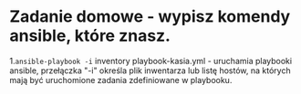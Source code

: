 # Zadanie domowe - wypisz komendy ansible, które znasz.
1.`ansible-playbook -i` inventory playbook-kasia.yml - uruchamia playbooki ansible, przełączka "-i" określa plik inwentarza lub listę hostów, na których mają być uruchomione zadania zdefiniowane w playbooku.
